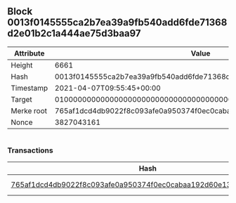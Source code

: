 ## Block 0013f0145555ca2b7ea39a9fb540add6fde71368d2e01b2c1a444ae75d3baa97

Attribute | Value
--- | ---
Height | 6661
Hash | 0013f0145555ca2b7ea39a9fb540add6fde71368d2e01b2c1a444ae75d3baa97
Timestamp | 2021-04-07T09:55:45+00:00
Target | 0100000000000000000000000000000000000000000000000000000000000000
Merke root | 765af1dcd4db9022f8c093afe0a950374f0ec0cabaa192d60e139e256ed57161
Nonce | 3827043161

```

```

### Transactions

Hash | Amount
--- | ---
[765af1dcd4db9022f8c093afe0a950374f0ec0cabaa192d60e139e256ed57161](765af1dcd4db9022f8c093afe0a950374f0ec0cabaa192d60e139e256ed57161.md) | 10.00000000 SKEPTI 
